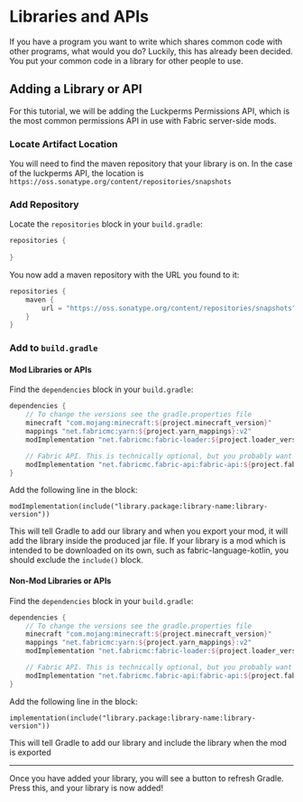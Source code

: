 # Libraries and APIs

If you have a program you want to write which shares common code with other programs, what would you do? Luckily, this has already been decided. You put your common code in a library for other people to use.

## Adding a Library or API

For this tutorial, we will be adding the Luckperms Permissions API, which is the most common permissions API in use with Fabric server-side mods.

### Locate Artifact Location

You will need to find the maven repository that your library is on. In the case of the luckperms API, the location is `https://oss.sonatype.org/content/repositories/snapshots`

### Add Repository

Locate the `repositories` block in your `build.gradle`:

```groovy
repositories {
    
}
```

You now add a maven repository with the URL you found to it:

```groovy
repositories {
    maven {
        url = "https://oss.sonatype.org/content/repositories/snapshots"
    }
}
```

### Add to `build.gradle`

#### Mod Libraries or APIs

Find the `dependencies` block in your `build.gradle`:

```groovy
dependencies {
    // To change the versions see the gradle.properties file
    minecraft "com.mojang:minecraft:${project.minecraft_version}"
    mappings "net.fabricmc:yarn:${project.yarn_mappings}:v2"
    modImplementation "net.fabricmc:fabric-loader:${project.loader_version}"

    // Fabric API. This is technically optional, but you probably want it anyway.
    modImplementation "net.fabricmc.fabric-api:fabric-api:${project.fabric_version}"
}
```

Add the following line in the block:

`modImplementation(include("library.package:library-name:library-version"))`

This will tell Gradle to add our library and when you export your mod, it will add the library inside the produced jar file. If your library is a mod which is intended to be downloaded on its own, such as fabric-language-kotlin, you should exclude the `include()` block.

#### Non-Mod Libraries or APIs

Find the `dependencies` block in your `build.gradle`:

```groovy
dependencies {
    // To change the versions see the gradle.properties file
    minecraft "com.mojang:minecraft:${project.minecraft_version}"
    mappings "net.fabricmc:yarn:${project.yarn_mappings}:v2"
    modImplementation "net.fabricmc:fabric-loader:${project.loader_version}"

    // Fabric API. This is technically optional, but you probably want it anyway.
    modImplementation "net.fabricmc.fabric-api:fabric-api:${project.fabric_version}"
}
```

Add the following line in the block:

`implementation(include("library.package:library-name:library-version"))`

This will tell Gradle to add our library and include the library when the mod is exported

---

Once you have added your library, you will see a button to refresh Gradle. Press this, and your library is now added!
